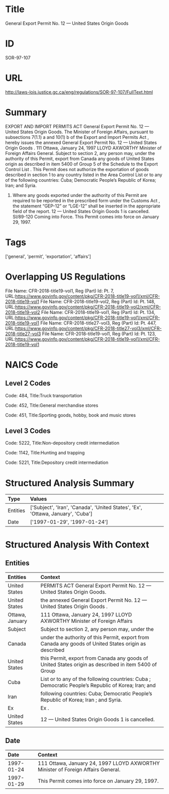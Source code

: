# Title
General Export Permit No. 12 — United States Origin Goods


# ID
SOR-97-107

# URL
http://laws-lois.justice.gc.ca/eng/regulations/SOR-97-107/FullText.html


# Summary
EXPORT AND IMPORT PERMITS ACT General Export Permit No. 12 — United States Origin Goods.
The Minister of Foreign Affairs, pursuant to subsections 7(1.1) a  and 10(1) b  of the  Export and Import Permits Act , hereby issues the annexed  General Export Permit No. 12 — United States Origin Goods .
111 Ottawa, January 24, 1997 LLOYD AXWORTHY Minister of Foreign Affairs General.
Subject to section 2, any person may, under the authority of this Permit, export from Canada any goods of United States origin as described in item 5400 of Group 5 of the Schedule to the  Export Control List .
This Permit does not authorize the exportation of goods described in section 1 to any country listed in the  Area Control List  or to any of the following countries: Cuba; Democratic People’s Republic of Korea; Iran; and Syria.
1. Where any goods exported under the authority of this Permit are required to be reported in the prescribed form under the  Customs Act , the statement “GEP-12” or “LGE-12” shall be inserted in the appropriate field of the report.
12 — United States Origin Goods 1  is cancelled.
SI/89-120 Coming into Force.
This Permit comes into force on January 29, 1997.


# Tags
['general', 'permit', 'exportation', 'affairs']


# Overlapping US Regulations
File Name: CFR-2018-title19-vol1, Reg (Part) Id: Pt. 7, URL:https://www.govinfo.gov/content/pkg/CFR-2018-title19-vol1/xml/CFR-2018-title19-vol1
File Name: CFR-2018-title19-vol2, Reg (Part) Id: Pt. 148, URL:https://www.govinfo.gov/content/pkg/CFR-2018-title19-vol2/xml/CFR-2018-title19-vol2
File Name: CFR-2018-title19-vol1, Reg (Part) Id: Pt. 134, URL:https://www.govinfo.gov/content/pkg/CFR-2018-title19-vol1/xml/CFR-2018-title19-vol1
File Name: CFR-2018-title27-vol3, Reg (Part) Id: Pt. 447, URL:https://www.govinfo.gov/content/pkg/CFR-2018-title27-vol3/xml/CFR-2018-title27-vol3
File Name: CFR-2018-title19-vol1, Reg (Part) Id: Pt. 123, URL:https://www.govinfo.gov/content/pkg/CFR-2018-title19-vol1/xml/CFR-2018-title19-vol1



# NAICS Code
## Level 2 Codes
Code: 484, Title:Truck transportation

Code: 452, Title:General merchandise stores

Code: 451, Title:Sporting goods, hobby, book and music stores




## Level 3 Codes
Code: 5222, Title:Non-depository credit intermediation

Code: 1142, Title:Hunting and trapping

Code: 5221, Title:Depository credit intermediation







# Structured Analysis Summary
| Type     | Values                                                                          |
|:---------|:--------------------------------------------------------------------------------|
| Entities | ['Subject', 'Iran', 'Canada', 'United States', 'Ex', 'Ottawa, January', 'Cuba'] |
| Date     | ['1997-01-29', '1997-01-24']                                                    |


# Structured Analysis With Context
 


## Entities
| Entities        | Context                                                                                               |
|:----------------|:------------------------------------------------------------------------------------------------------|
| United States   | PERMITS ACT General Export Permit No. 12 — United States  Origin Goods.                               |
| United States   | the annexed General Export Permit No. 12 — United States  Origin Goods .                              |
| Ottawa, January | 111  Ottawa, January 24, 1997 LLOYD AXWORTHY Minister of Foreign Affairs                              |
| Subject         | Subject to section 2, any person may, under the                                                       |
| Canada          | under the authority of this Permit, export from Canada any goods of United States origin as described |
| United States   | this Permit, export from Canada any goods of United States origin as described in item 5400 of Group  |
| Cuba            | List or to any of the following countries: Cuba ; Democratic People’s Republic of Korea; Iran; and    |
| Iran            | following countries: Cuba; Democratic People’s Republic of Korea; Iran ; and Syria.                   |
| Ex              | Ex .                                                                                                  |
| United States   | 12 —  United States  Origin Goods 1  is cancelled.                                                    |


## Date
| Date       | Context                                                                          |
|:-----------|:---------------------------------------------------------------------------------|
| 1997-01-24 | 111 Ottawa, January 24, 1997 LLOYD AXWORTHY Minister of Foreign Affairs General. |
| 1997-01-29 | This Permit comes into force on January 29, 1997.                                |


